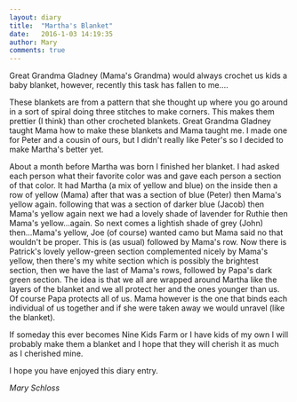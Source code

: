 ```yaml
---
layout: diary
title:  "Martha's Blanket"
date:   2016-1-03 14:19:35
author: Mary
comments: true
---
```

Great Grandma Gladney (Mama's Grandma) would always crochet us kids a baby blanket, however, recently this task has fallen to me....

These blankets are from a pattern that she thought up where you go around in a sort of spiral doing three stitches to make corners. This makes them prettier (I think) than other crocheted blankets. Great Grandma Gladney taught Mama how to make these blankets and Mama taught me. I made one for Peter and a cousin of ours, but I didn't really like Peter's so I decided to make Martha's better yet.

About a month before Martha was born I finished her blanket. I had asked each person what their favorite color was and gave each person a section of that color. It had Martha (a mix of yellow and blue) on the inside then a row of yellow (Mama) after that was a section of blue (Peter) then Mama's yellow again. following that was a section of darker blue (Jacob) then Mama's yellow again next we had a lovely shade of lavender for Ruthie then Mama's yellow...again. So next comes a lightish shade of grey (John) then...Mama's yellow, Joe (of course) wanted camo but Mama said no that wouldn't be proper. This is (as usual) followed by Mama's row. Now there is Patrick's lovely yellow-green section complemented nicely by Mama's yellow, then there's my white section which is possibly the brightest section, then we have the last of Mama's rows, followed by Papa's dark green section. The idea is that we all are wrapped around Martha like the layers of the blanket and we all protect her and the ones younger than us. Of course Papa protects all of us. Mama however is the one that binds each individual of us together and if she were taken away we would unravel (like the blanket).

If someday this ever becomes Nine Kids Farm or I have kids of my own I will probably make them a blanket and I hope that they will cherish it as much as I cherished mine.

I hope you have enjoyed this diary entry.

*Mary Schloss*
